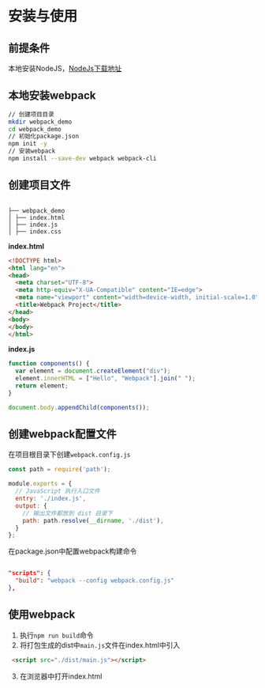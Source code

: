 # 安装与使用

## 前提条件

本地安装NodeJS，[NodeJs下载地址](https://nodejs.org/en/)

## 本地安装webpack

```bash
// 创建项目目录
mkdir webpack_demo
cd webpack_demo
// 初始化package.json
npm init -y
// 安装webpack
npm install --save-dev webpack webpack-cli
```

## 创建项目文件

```

├── webpack_demo
│ ├── index.html
│ ├── index.js
│ ├── index.css

```

**index.html**

```html
<!DOCTYPE html>
<html lang="en">
<head>
  <meta charset="UTF-8">
  <meta http-equiv="X-UA-Compatible" content="IE=edge">
  <meta name="viewport" content="width=device-width, initial-scale=1.0">
  <title>Webpack Project</title>
</head>
<body>
</body>
</html>
```

**index.js**

```js
function components() {
  var element = document.createElement("div");
  element.innerHTML = ["Hello", "Webpack"].join(" ");
  return element;
}

document.body.appendChild(components());
```

## 创建webpack配置文件

在项目根目录下创建`webpack.config.js`

```js
const path = require('path');

module.exports = {
  // JavaScript 执行入口文件
  entry: './index.js',
  output: {
    // 输出文件都放到 dist 目录下
    path: path.resolve(__dirname, './dist'),
  }
};
```

在package.json中配置webpack构建命令
```json

"scripts": {
  "build": "webpack --config webpack.config.js"
},

```

## 使用webpack

1. 执行`npm run build`命令
2. 将打包生成的dist中`main.js`文件在index.html中引入

```html
 <script src="./dist/main.js"></script>
```

3. 在浏览器中打开index.html

